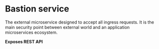 # Bastion service

The external microservice designed to accept all ingress requests.
It is the main security point between external world and an application
microservices ecosystem.

**Exposes REST API**

